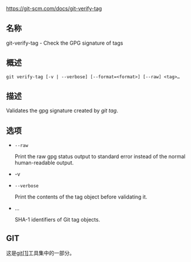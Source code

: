 https://git-scm.com/docs/git-verify-tag

## 名称

git-verify-tag - Check the GPG signature of tags

## 概述

```
git verify-tag [-v | --verbose] [--format=<format>] [--raw] <tag>…
```

## 描述

Validates the gpg signature created by *git tag*.

## 选项

- `--raw`

  Print the raw gpg status output to standard error instead of the normal human-readable output.

- -v

- `--verbose`

  Print the contents of the tag object before validating it.

- <tag>…

  SHA-1 identifiers of Git tag objects.

## GIT

  这是[git[1]](../../Git)工具集中的一部分。